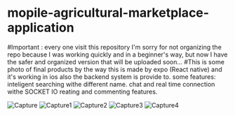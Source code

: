 
# mopile-agricultural-marketplace-application
#Important :
every one visit this repository I'm sorry for not organizing the repo because I was working quickly and in a beginner's way, but now I have the safer and organized version that will be uploaded soon...
#This is some photo of final products 
by the way this is made by expo (React native) and it's working in ios also
the backend system is provide to.
some features:
inteligent searching withe different name.
chat and real time connection withe SOCKET IO
reating and commenting features.


![Capture](https://user-images.githubusercontent.com/103936497/202578474-09c3f150-c4c1-4e36-8ecb-3728b023d481.PNG)
![Capture1](https://user-images.githubusercontent.com/103936497/202578536-df4eab02-5b2d-4df9-b8cb-710772bbe54c.PNG)
![Capture2](https://user-images.githubusercontent.com/103936497/202578570-d6a9b97d-2a9d-41bc-aab9-321dad45b67d.PNG)
![Capture3](https://user-images.githubusercontent.com/103936497/202578582-f037b3e7-4c25-4928-b57e-5ac07840a33a.PNG)
![Capture4](https://user-images.githubusercontent.com/103936497/202578590-9caf5030-fe89-427b-992a-a09b3cba689a.PNG)
